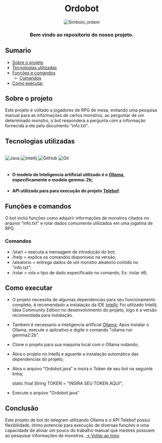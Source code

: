 <div align="center">
  
# Ordobot
![Simbolo_ordem](https://github.com/user-attachments/assets/abca7eeb-3dce-41e5-9c2a-632aa9fcebf7)

### Bem vindo ao repositorio do nosso projeto.
</div>

## Sumario
* [Sobre o projeto](#installation)
* [Tecnologias utilizadas](#tecnologias-utilizadas)
* [Funções e comandos](#funções-e-comandos) 
  * [Comandos](#comandos)
* [Como executar](#como-executar)

## Sobre o projeto
Este projeto é voltado a jogadores de RPG de mesa, evitando uma pesquisa manual para as informações de certos monstros, ao perguntar de um determinado monstro, o bot respondera a pergunta com a informação fornecida a ele pelo documento "info.txt".

## Tecnologias utilizadas

<div style="display: inline_block"><br/>
 <img alingn="center" alt="Java" src="https://img.shields.io/badge/Java-ED8B00?style=for-the-badge&logo=openjdk&logoColor=white"/>
 <img alingn ="center" alt="Intellij" src="https://img.shields.io/badge/IntelliJ_IDEA-000000.svg?style=for-the-badge&logo=intellij-idea&logoColor=white"/>
 <img alingn="center" alt="GitHub" src="https://img.shields.io/badge/GitHub-100000?style=for-the-badge&logo=github&logoColor=white"/>
 <img alingn="center" alt="Git" src="https://img.shields.io/badge/GIT-E44C30?style=for-the-badge&logo=git&logoColor=white"/>
</div><br/>

+ #### O modelo de Inteligencia artificial utilizado é o [Ollama](https://ollama.com/), especificamente o modelo gemma: 2b;
+ #### API utilizada para para execução do projeto [Telebof](https://github.com/natanimn/Telebof).


## Funções e comandos
O bot inclui funções como adquirir informações de monstros citados no arquivo "info.txt" e rolar dados comumente utilizados em uma jogatina de RPG.

### Comandos
+ /start = executa a mensagem de introdução do bot;
+ /help = explica os comandos disponiveis na versão;
+ /aleatorio = entrega dados de um monstro aleatorio contido no "info.txt";
+ /rolar = rola o tipo de dado especificado no comando, Ex: /rolar d6;

## Como executar
+ O projeto necessita de algumas dependencias para seu funcionamento completo, é recomendado a instalação da IDE [Intellij](https://www.jetbrains.com/idea/);
Foi utilizado Intellij Idea Community Edition no desenvolvimento do projeto, logo é a versão recomendada para instalação.
+ Tambem é necessario a inteligencia artificial [Ollama](https://ollama.com/);
Apos instalar o Ollama, execute o aplicativo e digite o comando "ollama run gemma2:2b".
+ Clone o projeto para sua maquina local com o Ollama rodando;
+ Abra o projeto no Intellij e aguarde a instalação automática das dependencias do projeto;
+ Abra o arquivo "Ordobot.java" e insira o Token de seu bot na seguinte linha;
  
  static final String TOKEN = "INSIRA SEU TOKEN AQUI";
  
+ Execute o arquivo "Ordobot.java"

## Conclusão
Este projeto de bot do telegram utilizando Ollama e o API Telebof possui flexibilidade, ótimo potencial para execução de diversas funções e uma capacidade de aliviar um pouco do trabalho manual que mestres possuem ao pesquisar informações de monstros.
[→ Voltar ao topo](#ordobot)
